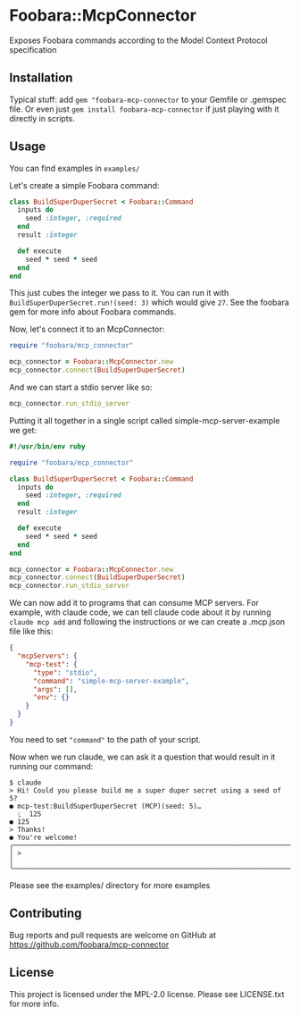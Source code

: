 # Foobara::McpConnector

Exposes Foobara commands according to the Model Context Protocol specification

## Installation

Typical stuff: add `gem "foobara-mcp-connector` to your Gemfile or .gemspec file. Or even just
`gem install foobara-mcp-connector` if just playing with it directly in scripts.

## Usage

You can find examples in `examples/`

Let's create a simple Foobara command:

```ruby
class BuildSuperDuperSecret < Foobara::Command
  inputs do
    seed :integer, :required
  end
  result :integer

  def execute
    seed * seed * seed
  end
end
```

This just cubes the integer we pass to it. You can run it with `BuildSuperDuperSecret.run!(seed: 3)` which
would give `27`. See the foobara gem for more info about Foobara commands.

Now, let's connect it to an McpConnector:

```ruby
require "foobara/mcp_connector"

mcp_connector = Foobara::McpConnector.new
mcp_connector.connect(BuildSuperDuperSecret)
```

And we can start a stdio server like so:

```ruby
mcp_connector.run_stdio_server
```

Putting it all together in a single script called simple-mcp-server-example we get:

```ruby
#!/usr/bin/env ruby

require "foobara/mcp_connector"

class BuildSuperDuperSecret < Foobara::Command
  inputs do
    seed :integer, :required
  end
  result :integer

  def execute
    seed * seed * seed
  end
end

mcp_connector = Foobara::McpConnector.new
mcp_connector.connect(BuildSuperDuperSecret)
mcp_connector.run_stdio_server
```

We can now add it to programs that can consume MCP servers. For example, with claude code, we can
tell claude code about it by running ```claude mcp add``` and following the instructions or we
can create a .mcp.json file like this:

```json
{
  "mcpServers": {
    "mcp-test": {
      "type": "stdio",
      "command": "simple-mcp-server-example",
      "args": [],
      "env": {}
    }
  }
}
```

You need to set `"command"` to the path of your script.

Now when we run claude, we can ask it a question that would result in it running our command:

```
$ claude
> Hi! Could you please build me a super duper secret using a seed of 5?
● mcp-test:BuildSuperDuperSecret (MCP)(seed: 5)…
  ⎿  125
● 125
> Thanks!
● You're welcome!
╭───────────────────────────────────────────────────────────────────────╮
│ >                                                                     │
╰───────────────────────────────────────────────────────────────────────╯
```

Please see the examples/ directory for more examples

## Contributing

Bug reports and pull requests are welcome on GitHub
at https://github.com/foobara/mcp-connector

## License

This project is licensed under the MPL-2.0 license. Please see LICENSE.txt for more info.
